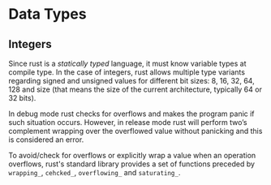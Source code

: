 # Data Types

## Integers

Since rust is a *statically typed* language, it must know variable types at compile type. In the case of integers, rust allows multiple type variants regarding signed and unsigned values for different bit sizes: 8, 16, 32, 64, 128 and size (that means the size of the current architecture, typically 64 or 32 bits).

In debug mode rust checks for overflows and makes the program panic if such situation occurs. However, in release mode rust will perform two’s complement wrapping over the overflowed value without panicking and this is considered an error.

To avoid/check for overflows or explicitly wrap a value when an operation overflows, rust's standard library provides a set of functions preceded by `wrapping_`, `cehcked_`, `overflowing_` and `saturating_`.